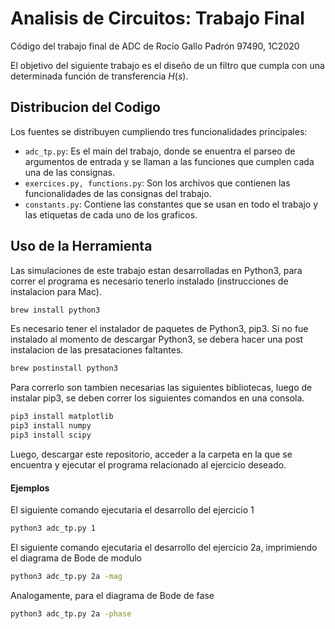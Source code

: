 # Analisis de Circuitos: Trabajo Final 
Código del trabajo final de ADC de Rocío Gallo Padrón 97490, 1C2020

El objetivo del siguiente trabajo es el diseño de un filtro que cumpla con una determinada función de 
transferencia $H(s)$. 

## Distribucion del Codigo
Los fuentes se distribuyen cumpliendo tres funcionalidades principales:
 * `adc_tp.py`: Es el main del trabajo, donde se enuentra el parseo de argumentos de entrada y se llaman
 a las funciones que cumplen cada una de las consignas.
 * `exercices.py, functions.py`: Son los archivos que contienen las funcionalidades de las consignas del
 trabajo. 
 * `constants.py`: Contiene las constantes que se usan en todo el trabajo y las etiquetas de cada uno de los
 graficos.

## Uso de la Herramienta
Las simulaciones de este trabajo estan desarrolladas en Python3, para correr el programa es necesario tenerlo
instalado (instrucciones de instalacion para Mac).

```bash 
brew install python3
```

Es necesario tener el instalador de paquetes de Python3, pip3. Si no fue instalado al momento de descargar
Python3, se debera hacer una post instalacion de las presataciones faltantes.

```bash 
brew postinstall python3
```

Para correrlo son tambien necesarias las siguientes bibliotecas, luego de instalar pip3, se deben correr los 
siguientes comandos en una consola. 

```bash 
pip3 install matplotlib
pip3 install numpy
pip3 install scipy
```

Luego, descargar este repositorio, acceder a la carpeta en la que se encuentra y ejecutar el programa 
relacionado al ejercicio deseado.

#### Ejemplos

El siguiente comando ejecutaria el desarrollo del ejercicio 1
```bash 
python3 adc_tp.py 1
```

El siguiente comando ejecutaria el desarrollo del ejercicio 2a, imprimiendo el diagrama de Bode de modulo
```bash 
python3 adc_tp.py 2a -mag
```

Analogamente, para el diagrama de Bode de fase
```bash 
python3 adc_tp.py 2a -phase
```




